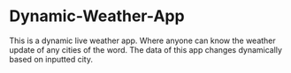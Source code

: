 # Dynamic-Weather-App
This is a dynamic live weather app. Where anyone can know the weather update of any cities of the word. The data  of this app changes dynamically based on inputted city.

